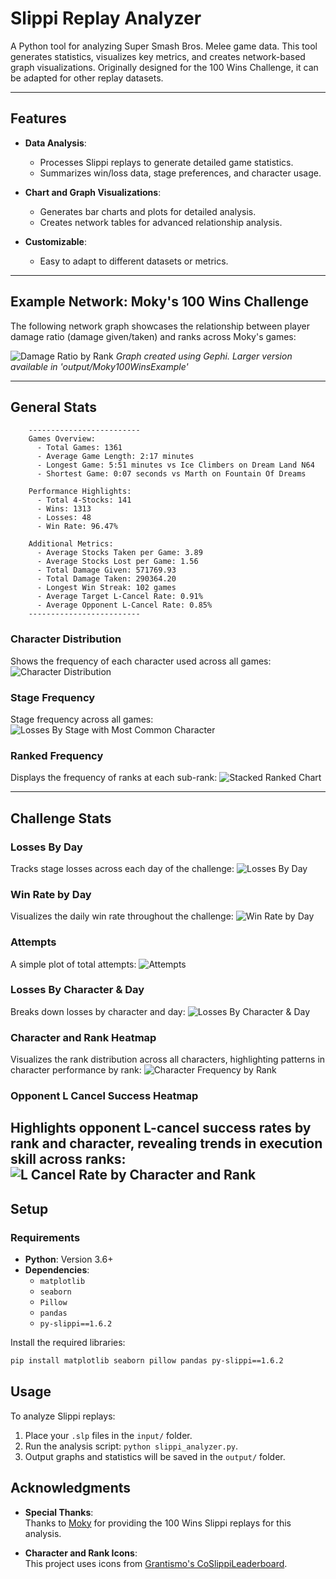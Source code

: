 # Slippi Replay Analyzer

A Python tool for analyzing Super Smash Bros. Melee game data. This tool generates statistics, visualizes key metrics, and creates network-based graph visualizations. Originally designed for the 100 Wins Challenge, it can be adapted for other replay datasets.

---

## Features

- **Data Analysis**:
  - Processes Slippi replays to generate detailed game statistics.
  - Summarizes win/loss data, stage preferences, and character usage.

- **Chart and Graph Visualizations**:
  - Generates bar charts and plots for detailed analysis.
  - Creates network tables for advanced relationship analysis.

- **Customizable**:
  - Easy to adapt to different datasets or metrics.

---

## Example Network: Moky's 100 Wins Challenge

The following network graph showcases the relationship between player damage ratio (damage given/taken) and ranks across Moky's games:

![Damage Ratio by Rank](output/Moky100WinsExample/graph_Moky100Wins_DamageRatio_sml.png)
*Graph created using Gephi.* *Larger version available in 'output/Moky100WinsExample'*

---

## General Stats

``` 
    -------------------------
    Games Overview:
      - Total Games: 1361
      - Average Game Length: 2:17 minutes
      - Longest Game: 5:51 minutes vs Ice Climbers on Dream Land N64
      - Shortest Game: 0:07 seconds vs Marth on Fountain Of Dreams

    Performance Highlights:
      - Total 4-Stocks: 141
      - Wins: 1313
      - Losses: 48
      - Win Rate: 96.47%
      
    Additional Metrics:
      - Average Stocks Taken per Game: 3.89
      - Average Stocks Lost per Game: 1.56
      - Total Damage Given: 571769.93
      - Total Damage Taken: 290364.20
      - Longest Win Streak: 102 games
      - Average Target L-Cancel Rate: 0.91%
      - Average Opponent L-Cancel Rate: 0.85% 
    -------------------------
```

### Character Distribution
Shows the frequency of each character used across all games:
![Character Distribution](output/Moky100WinsExample/char_freq_all.png)

### Stage Frequency
Stage frequency across all games:
![Losses By Stage with Most Common Character](output/Moky100WinsExample/stage_freq_all.png)

### Ranked Frequency
Displays the frequency of ranks at each sub-rank:
![Stacked Ranked Chart](output/Moky100WinsExample/stacked_rank_chart.png)

---

## Challenge Stats

### Losses By Day
Tracks stage losses across each day of the challenge:
![Losses By Day](output/Moky100WinsExample/loss_stage_day.png)

### Win Rate by Day
Visualizes the daily win rate throughout the challenge:
![Win Rate by Day](output/Moky100WinsExample/win_rate.png)

### Attempts
A simple plot of total attempts:
![Attempts](output/Moky100WinsExample/plot_no_stages.png)

### Losses By Character & Day
Breaks down losses by character and day:
![Losses By Character & Day](output/Moky100WinsExample/char_loss.png)

### Character and Rank Heatmap
Visualizes the rank distribution across all characters, highlighting patterns in character performance by rank:
![Character Frequency by Rank](output/Moky100WinsExample/rank_distribution_heatmap.png)

### Opponent L Cancel Success Heatmap
Highlights opponent L-cancel success rates by rank and character, revealing trends in execution skill across ranks:
![L Cancel Rate by Character and Rank](output/Moky100WinsExample/rank_character_lcancel_heatmap.png)
---

## Setup

### Requirements

- **Python**: Version 3.6+
- **Dependencies**:
  - `matplotlib`
  - `seaborn`
  - `Pillow`
  - `pandas`
  - `py-slippi==1.6.2`

Install the required libraries:
```bash
pip install matplotlib seaborn pillow pandas py-slippi==1.6.2
```

## Usage
To analyze Slippi replays:
1. Place your `.slp` files in the `input/` folder.
2. Run the analysis script: `python slippi_analyzer.py`.
3. Output graphs and statistics will be saved in the `output/` folder.

## Acknowledgments

- **Special Thanks**:  
  Thanks to [Moky](https://x.com/moky_dokie) for providing the 100 Wins Slippi replays for this analysis.

- **Character and Rank Icons**:  
  This project uses icons from [Grantismo's CoSlippiLeaderboard](https://github.com/Grantismo/CoSlippiLeaderboard).

